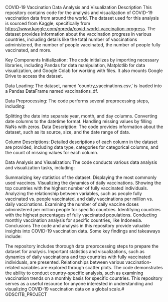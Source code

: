 COVID-19 Vaccination Data Analysis and Visualization
Description
This repository contains code for the analysis and visualization of COVID-19 vaccination data from around the world. The dataset used for this analysis is sourced from Kaggle, specifically from https://www.kaggle.com/gpreda/covid-world-vaccination-progress. The dataset provides information about the vaccination progress in various countries, including details like the total number of vaccinations administered, the number of people vaccinated, the number of people fully vaccinated, and more.

Key Components
Initialization: The code initializes by importing necessary libraries, including Pandas for data manipulation, Matplotlib for data visualization, and Google Colab for working with files. It also mounts Google Drive to access the dataset.

Data Loading: The dataset, named 'country_vaccinations.csv,' is loaded into a Pandas DataFrame named vaccinations_df.

Data Preprocessing: The code performs several preprocessing steps, including:

Splitting the date into separate year, month, and day columns.
Converting date columns to the datetime format.
Handling missing values by filling NaNs with zeros.
Data Description: The code provides information about the dataset, such as its source, size, and the date range of data.

Column Descriptions: Detailed descriptions of each column in the dataset are provided, including data type, categories for categorical columns, and the count of missing values for each column.

Data Analysis and Visualization: The code conducts various data analysis and visualization tasks, including:

Summarizing key statistics of the dataset.
Displaying the most commonly used vaccines.
Visualizing the dynamics of daily vaccinations.
Showing the top countries with the highest number of fully vaccinated individuals.
Analyzing the relationship between variables, such as people fully vaccinated vs. people vaccinated, and daily vaccinations per million vs. daily vaccinations.
Examining the number of daily vaccine doses administered per million people for specific countries.
Identifying countries with the highest percentages of fully vaccinated populations.
Conducting monthly vaccination analysis for specific countries, like Indonesia.
Conclusions
The code and analysis in this repository provide valuable insights into COVID-19 vaccination data. Some key findings and takeaways include:

The repository includes thorough data preprocessing steps to prepare the dataset for analysis.
Important statistics and visualizations, such as dynamics of daily vaccinations and top countries with fully vaccinated individuals, are presented.
Relationships between various vaccination-related variables are explored through scatter plots.
The code demonstrates the ability to conduct country-specific analysis, such as examining vaccination trends on a monthly basis for specific countries.
This repository serves as a useful resource for anyone interested in understanding and visualizing COVID-19 vaccination data on a global scale.# GDSCITB_PROJECT
